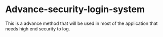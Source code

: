 # Advance-security-login-system
This is a advance method that will be used in most of the application that needs high end security to log.

